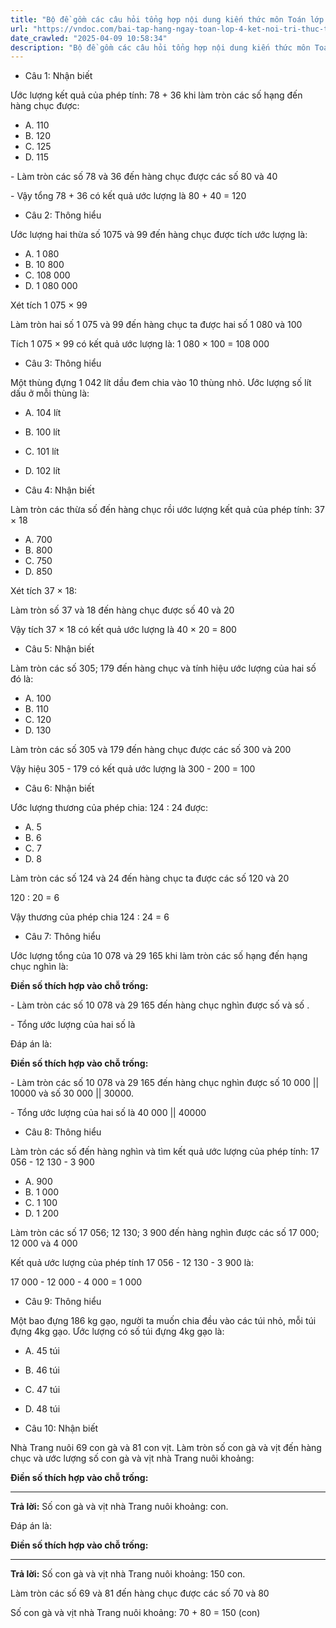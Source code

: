 ```yaml
---
title: "Bộ đề gồm các câu hỏi tổng hợp nội dung kiến thức môn Toán lớp 4 đã học ở Tuần 22 trong chương trình Toán lớp 4 Tập 2 Kết nối tri thức, giúp các em ôn tập và luyện giải các dạng bài tập Toán lớp 4. Mời các em cùng luyện tập."
url: "https://vndoc.com/bai-tap-hang-ngay-toan-lop-4-ket-noi-tri-thuc-tuan-22-thu-4-335677"
date_crawled: "2025-04-09 10:58:34"
description: "Bộ đề gồm các câu hỏi tổng hợp nội dung kiến thức môn Toán lớp 4 đã học ở Tuần 22 trong chương trình Toán lớp 4 Tập 2 Kết nối tri thức, giúp các em ôn tập và luyện giải các dạng bài tập Toán lớp 4. Mời các em cùng luyện tập."
---
```


* Câu 1:  Nhận biết

Ước lượng kết quả của phép tính: 78 + 36 khi làm tròn các số hạng đến hàng chục được:

  * A. 110 
  * B. 120 
  * C. 125 
  * D. 115 



\- Làm tròn các số 78 và 36 đến hàng chục được các số 80 và 40

\- Vậy tổng 78 + 36 có kết quả ước lượng là 80 + 40 = 120

* Câu 2:  Thông hiểu

Ước lượng hai thừa số 1075 và 99 đến hàng chục được tích ước lượng là:

  * A. 1 080 
  * B. 10 800 
  * C. 108 000 
  * D. 1 080 000 



Xét tích 1 075 × 99

Làm tròn hai số 1 075 và 99 đến hàng chục ta được hai số 1 080 và 100

Tích 1 075 × 99 có kết quả ước lượng là: 1 080 × 100 = 108 000

* Câu 3:  Thông hiểu

Một thùng đựng 1 042 lít dầu đem chia vào 10 thùng nhỏ. Ước lượng số lít dấu ở mỗi thùng là:

  * A. 104 lít 
  * B. 100 lít 
  * C. 101 lít 
  * D. 102 lít 



* Câu 4:  Nhận biết

Làm tròn các thừa số đến hàng chục rồi ước lượng kết quả của phép tính: 37 × 18

  * A. 700 
  * B. 800 
  * C. 750 
  * D. 850 



Xét tích 37 × 18:

Làm tròn số 37 và 18 đến hàng chục được số 40 và 20

Vậy tích 37 × 18 có kết quả ước lượng là 40 × 20 = 800

* Câu 5:  Nhận biết

Làm tròn các số 305; 179 đến hàng chục và tính hiệu ước lượng của hai số đó là:

  * A. 100 
  * B. 110 
  * C. 120 
  * D. 130 



Làm tròn các số 305 và 179 đến hàng chục được các số 300 và 200

Vậy hiệu 305 - 179 có kết quả ước lượng là 300 - 200 = 100

* Câu 6:  Nhận biết

Ước lượng thương của phép chia: 124 : 24 được:

  * A. 5 
  * B. 6 
  * C. 7 
  * D. 8 



Làm tròn các số 124 và 24 đến hàng chục ta được các số 120 và 20

120 : 20 = 6

Vậy thương của phép chia 124 : 24 = 6

* Câu 7:  Thông hiểu

Ước lượng tổng của 10 078 và 29 165 khi làm tròn các số hạng đến hạng chục nghìn là:

**Điền số thích hợp vào chỗ trống:**

\- Làm tròn các số 10 078 và 29 165 đến hàng chục nghìn được số  và số .

\- Tổng ước lượng của hai số là 

Đáp án là:

**Điền số thích hợp vào chỗ trống:**

\- Làm tròn các số 10 078 và 29 165 đến hàng chục nghìn được số 10 000 || 10000 và số 30 000 || 30000.

\- Tổng ước lượng của hai số là 40 000 || 40000

* Câu 8:  Thông hiểu

Làm tròn các số đến hàng nghìn và tìm kết quả ước lượng của phép tính: 17 056 - 12 130 - 3 900

  * A. 900 
  * B. 1 000 
  * C. 1 100 
  * D. 1 200 



Làm tròn các số 17 056; 12 130; 3 900 đến hàng nghìn được các số 17 000; 12 000 và 4 000

Kết quả ước lượng của phép tính 17 056 - 12 130 - 3 900 là:

17 000 - 12 000 - 4 000 = 1 000

* Câu 9:  Thông hiểu

Một bao đựng 186 kg gạo, người ta muốn chia đều vào các túi nhỏ, mỗi túi đựng 4kg gạo. Ước lượng có số túi đựng 4kg gạo là:

  * A. 45 túi 
  * B. 46 túi 
  * C. 47 túi 
  * D. 48 túi 



* Câu 10:  Nhận biết

Nhà Trang nuôi 69 con gà và 81 con vịt. Làm tròn số con gà và vịt đến hàng chục và ước lượng số con gà và vịt nhà Trang nuôi khoảng:

**Điền số thích hợp vào chỗ trống:**

****

**Trả lời:** Số con gà và vịt nhà Trang nuôi khoảng:  con.

Đáp án là:

**Điền số thích hợp vào chỗ trống:**

****

**Trả lời:** Số con gà và vịt nhà Trang nuôi khoảng: 150 con.

Làm tròn các số 69 và 81 đến hàng chục được các số 70 và 80

Số con gà và vịt nhà Trang nuôi khoảng: 70 + 80 = 150 (con)
